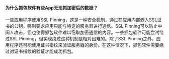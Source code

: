#### 为什么抓包软件有些App无法抓加密后的数据？

一些应用程序使用SSL Pinning，这是一种安全机制，通过在应用内部嵌入SSL证书的公钥，强制要求应用只能与特定的服务器进行通信。SSL Pinning可以防止中间人攻击，但也使得抓包软件难以窃取加密通信的内容。一些抓包软件可能尝试绕过SSL Pinning，但实现绕过这种机制是相对困难的。除了SSL Pinning之外，应用程序还可能使用证书指纹来验证服务器的身份。在这种情况下，抓包软件需要绕过对证书指纹的验证才能成功抓包。
